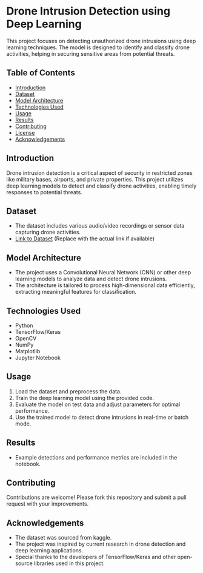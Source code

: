 # Drone Intrusion Detection using Deep Learning

This project focuses on detecting unauthorized drone intrusions using deep learning techniques. The model is designed to identify and classify drone activities, helping in securing sensitive areas from potential threats.

## Table of Contents

- [Introduction](#introduction)
- [Dataset](#dataset)
- [Model Architecture](#model-architecture)
- [Technologies Used](#technologies-used)
- [Usage](#usage)
- [Results](#results)
- [Contributing](#contributing)
- [License](#license)
- [Acknowledgements](#acknowledgements)

## Introduction

Drone intrusion detection is a critical aspect of security in restricted zones like military bases, airports, and private properties. This project utilizes deep learning models to detect and classify drone activities, enabling timely responses to potential threats.

## Dataset

- The dataset includes various audio/video recordings or sensor data capturing drone activities.
- [Link to Dataset](#) (Replace with the actual link if available)

## Model Architecture

- The project uses a Convolutional Neural Network (CNN) or other deep learning models to analyze data and detect drone intrusions.
- The architecture is tailored to process high-dimensional data efficiently, extracting meaningful features for classification.

## Technologies Used

- Python
- TensorFlow/Keras
- OpenCV
- NumPy
- Matplotlib
- Jupyter Notebook

## Usage

1. Load the dataset and preprocess the data.
2. Train the deep learning model using the provided code.
3. Evaluate the model on test data and adjust parameters for optimal performance.
4. Use the trained model to detect drone intrusions in real-time or batch mode.

## Results

- Example detections and performance metrics are included in the notebook.

## Contributing

Contributions are welcome! Please fork this repository and submit a pull request with your improvements.


## Acknowledgements

- The dataset was sourced from kaggle.
- The project was inspired by current research in drone detection and deep learning applications.
- Special thanks to the developers of TensorFlow/Keras and other open-source libraries used in this project.

